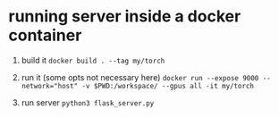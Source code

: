 # running server inside a docker container

1. build it
```docker build . --tag my/torch```

2. run it (some opts not necessary here)
```docker run --expose 9000 --network="host" -v $PWD:/workspace/ --gpus all -it my/torch```

3. run server
```python3 flask_server.py```
